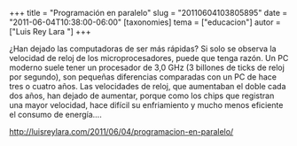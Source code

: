 +++
title = "Programación en paralelo"
slug = "20110604103805895"
date = "2011-06-04T10:38:00-06:00"
[taxonomies]
tema = ["educacion"]
autor = ["Luis Rey Lara "]
+++

¿Han dejado las computadoras de ser más rápidas? Si solo se observa la velocidad
de reloj de los microprocesadores, puede que tenga razón. Un PC moderno suele
tener un procesador de 3,0 GHz (3 billones de ticks de reloj por segundo), son
pequeñas diferencias comparadas con un PC de hace tres o cuatro años. Las
velocidades de reloj, que aumentaban el doble cada dos años, han dejado de
aumentar, porque como los chips que registran una mayor velocidad, hace difícil
su enfriamiento y mucho menos eficiente el consumo de energía….

<http://luisreylara.com/2011/06/04/programacion-en-paralelo/>
